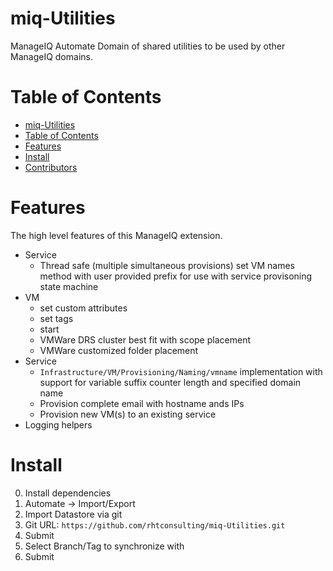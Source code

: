 # miq-Utilities
ManageIQ Automate Domain of shared utilities to be used by other ManageIQ domains.

# Table of Contents
* [miq-Utilities](#miq-utilities)
* [Table of Contents](#table-of-contents)
* [Features](#features)
* [Install](#install)
* [Contributors](#contributors)

# Features
The high level features of this ManageIQ extension.

* Service
  * Thread safe (multiple simultaneous provisions) set VM names method with user provided prefix for use with service provisoning state machine
* VM
  * set custom attributes
  * set tags
  * start
  * VMWare DRS cluster best fit with scope placement
  * VMWare customized folder placement
* Service
  * `Infrastructure/VM/Provisioning/Naming/vmname` implementation with support for variable suffix counter length and specified domain name
  * Provision complete email with hostname ands IPs
  * Provision new VM(s) to an existing service
* Logging helpers

# Install
0. Install dependencies
1. Automate -> Import/Export
2. Import Datastore via git
3. Git URL: `https://github.com/rhtconsulting/miq-Utilities.git`
4. Submit
5. Select Branch/Tag to synchronize with
6. Submit
